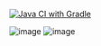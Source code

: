 [![Java CI with Gradle](https://github.com/Zhmaeva/1.9_Allure/actions/workflows/gradle.yml/badge.svg)](https://github.com/Zhmaeva/1.9_Allure/actions/workflows/gradle.yml)

![image](https://github.com/Zhmaeva/1.9_Allure/assets/80923857/282659bc-8913-46f3-9cf0-6734dd0fe14d)
![image](https://github.com/Zhmaeva/1.9_Allure/assets/80923857/6c9821c1-0957-4beb-80d5-3385f963a553)

